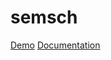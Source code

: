# semsch
[Demo](https://ltmaggie.informatik.uni-hamburg.de/par4sem/)
[Documentation](https://uhh-lt.github.io/par4sem/)